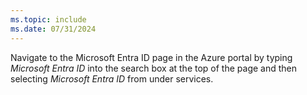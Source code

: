 ```yaml
---
ms.topic: include
ms.date: 07/31/2024
---
```

Navigate to the Microsoft Entra ID page in the Azure portal by typing *Microsoft Entra ID* into the search box at the top of the page and then selecting *Microsoft Entra ID* from under services.
